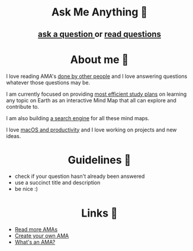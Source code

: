 <h1 align="center">Ask Me Anything 💬</h1>
<h2 align="center"><a href="../../issues/new"> ask a question </a>  or <a href="../../issues?q=is%3Aissue+is%3Aclosed+sort%3Aupdated-desc"> read questions </a></h2>

<h1 align="center"> About me 👋 </h1>

I love reading AMA's [done by other people](https://github.com/sindresorhus/amas) and I love answering questions whatever those questions may be.

I am currently focused on providing [most efficient study plans](https://github.com/nikitavoloboev/knowledge-map) on learning any topic on Earth as an interactive Mind Map that all can explore and contribute to. 

I am also building [a search engine](https://github.com/nikitavoloboev/knowledge-map-search-engine) for all these mind maps. 

I love [macOS and productivity](https://github.com/nikitavoloboev/my-mac-os) and I love working on projects and new ideas.

<h1 align="center"> Guidelines 📕 </h1>

- check if your question hasn't already been answered
- use a succinct title and description
- be nice :)


<h1 align="center"> Links 🔗</h1>

- [Read more AMAs](https://github.com/sindresorhus/amas)
- [Create your own AMA](https://github.com/sindresorhus/amas/blob/master/create-ama.md)
- [What's an AMA?](https://en.wikipedia.org/wiki/Reddit#IAmA_and_AMA)
